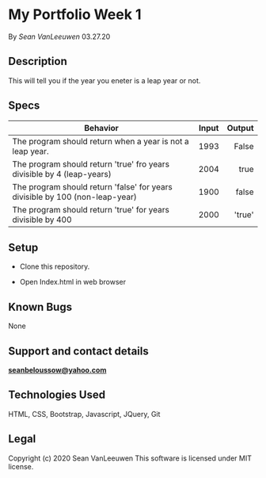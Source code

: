 # My Portfolio Week 1

By _Sean VanLeeuwen_ 03.27.20

## Description

This will tell you if the year you eneter is a leap year or not.

## Specs

| Behavior   |      Input      |  Output |
|----------|:-------------:|------:|
| The program should return when a year is not a leap year. | 1993 | False |
| The program should return 'true' fro years divisible by 4 (leap-years) | 2004 | true |
| The program should return 'false' for years divisible by 100 (non-leap-year) | 1900 | false |
| The program should return 'true' for years divisible by 400 | 2000 | 'true'

## Setup

* Clone this repository.

* Open Index.html in web browser

## Known Bugs

None


## Support and contact details

**seanbeloussow@yahoo.com**


## Technologies Used

HTML, CSS, Bootstrap, Javascript, JQuery, Git

## Legal

Copyright (c) 2020 Sean VanLeeuwen
This software is licensed under MIT license.